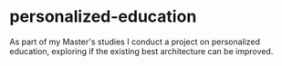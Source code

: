 # personalized-education
As part of my Master's studies I conduct a project on personalized education, exploring if the existing best architecture can be improved.
